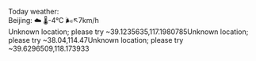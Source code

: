 Today weather:  
Beijing: ☁️   🌡️-4°C 🌬️↖7km/h  
Unknown location; please try ~39.1235635,117.1980785Unknown location; please try ~38.04,114.47Unknown location; please try ~39.6296509,118.173933  
